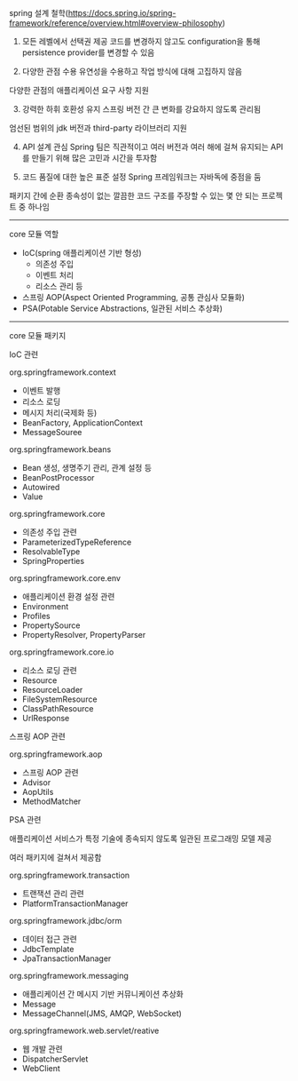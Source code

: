 spring 설계 철학(https://docs.spring.io/spring-framework/reference/overview.html#overview-philosophy)

1. 모든 레벨에서 선택권 제공
코드를 변경하지 않고도 configuration을 통해 persistence provider를 변경할 수 있음

2. 다양한 관점 수용
유연성을 수용하고 작업 방식에 대해 고집하지 않음

다양한 관점의 애플리케이션 요구 사항 지원

3. 강력한 하휘 호환성 유지
스프링 버전 간 큰 변화를 강요하지 않도록 관리됨

엄선된 범위의 jdk 버전과 third-party 라이브러리 지원

4. API 설계 관심
Spring 팀은 직관적이고 여러 버전과 여러 해에 걸쳐 유지되는 API를 만들기 위해 많은 고민과 시간을 투자함

5. 코드 품질에 대한 높은 표준 설정
Spring 프레임워크는 자바독에 중점을 둠

패키지 간에 순환 종속성이 없는 깔끔한 코드 구조를 주장할 수 있는 몇 안 되는 프로젝트 중 하나임

---

core 모듈 역할
- IoC(spring 애플리케이션 기반 형성)
    - 의존성 주입
    - 이벤트 처리
    - 리소스 관리 등
- 스프링 AOP(Aspect Oriented Programming, 공통 관심사 모듈화)
- PSA(Potable Service Abstractions, 일관된 서비스 추상화)

---

core 모듈 패키지

IoC 관련

org.springframework.context
- 이벤트 발행
- 리소스 로딩
- 메시지 처리(국제화 등)
- BeanFactory, ApplicationContext
- MessageSouree

org.springframework.beans
- Bean 생성, 생명주기 관리, 관계 설정 등
- BeanPostProcessor
- Autowired
- Value

org.springframework.core
- 의존성 주입 관련
- ParameterizedTypeReference
- ResolvableType
- SpringProperties

org.springframework.core.env
- 애플리케이션 환경 설정 관련
- Environment
- Profiles
- PropertySource
- PropertyResolver, PropertyParser

org.springframework.core.io
- 리소스 로딩 관련
- Resource
- ResourceLoader
- FileSystemResource
- ClassPathResource
- UrlResponse

스프링 AOP 관련

org.springframework.aop
- 스프링 AOP 관련 
- Advisor
- AopUtils
- MethodMatcher

PSA 관련

애플리케이션 서비스가 특정 기술에 종속되지 않도록 일관된 프로그래밍 모델 제공

여러 패키지에 걸쳐서 제공함

org.springframework.transaction
- 트랜잭션 관리 관련
- PlatformTransactionManager

org.springframework.jdbc/orm
- 데이터 접근 관련
- JdbcTemplate
- JpaTransactionManager

org.springframework.messaging
- 애플리케이션 간 메시지 기반 커뮤니케이션 추상화
- Message
- MessageChannel(JMS, AMQP, WebSocket)

org.springframework.web.servlet/reative
- 웹 개발 관련
- DispatcherServlet
- WebClient

